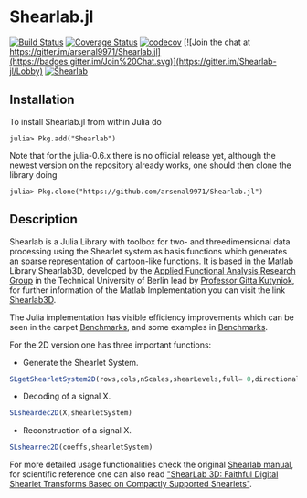 # Shearlab.jl #

[![Build Status](https://travis-ci.org/arsenal9971/Shearlab.jl.svg?branch=master)](https://travis-ci.org/arsenal9971/Shearlab.jl)
[![Coverage Status](https://coveralls.io/repos/arsenal9971/Shearlab.jl/badge.svg?branch=master&service=github)](https://travis-ci.org/arsenal9971/Shearlab.jl?branch=master)
[![codecov](https://codecov.io/gh/arsenal9971/Shearlab.jl/branch/master/graph/badge.svg)](https://travis-ci.org/arsenal9971/Shearlab.j)
[![Join the chat at https://gitter.im/arsenal9971/Shearlab.jl](https://badges.gitter.im/Join%20Chat.svg)](https://gitter.im/Shearlab-jl/Lobby)
[![Shearlab](http://pkg.julialang.org/badges/Shearlab_0.6.svg)](http://pkg.julialang.org/?pkg=Shearlab&ver=0.6)

## Installation
To install Shearlab.jl from within Julia do 

    julia> Pkg.add("Shearlab")

Note that for the julia-0.6.x there is no official release yet, although the newest version on the repository already works, one should then clone the library doing

    julia> Pkg.clone("https://github.com/arsenal9971/Shearlab.jl")


## Description 
Shearlab is a Julia Library with toolbox for two- and threedimensional data processing using the Shearlet system as basis functions which generates an sparse representation of cartoon-like functions. It is based in the Matlab Library Shearlab3D, developed by the [Applied Functional Analysis Research Group](http://www.math.tu-berlin.de/fachgebiete_ag_modnumdiff/angewandtefunktionalanalysis/v_menue/afg/) in the Technical University of Berlin lead by [Professor Gitta Kutyniok](http://www.tu-berlin.de/?108957), for further information of the Matlab Implementation you can visit the link [Shearlab3D](http://www3.math.tu-berlin.de/numerik/www.shearlab.org/).

The Julia implementation has visible efficiency improvements which can be seen in the carpet [Benchmarks](https://github.com/arsenal9971/Shearlab.jl/tree/master/benchmarks), and some examples in [Benchmarks](https://github.com/arsenal9971/Shearlab.jl/tree/master/benchmarks).

For the 2D version one has three important functions:

- Generate the Shearlet System.
```julia
SLgetShearletSystem2D(rows,cols,nScales,shearLevels,full= 0,directionalFilter, quadratureMirrorFilter) 
```

- Decoding of a signal X.
```julia
SLsheardec2D(X,shearletSystem) 
```

- Reconstruction of a signal X.
```julia
SLshearrec2D(coeffs,shearletSystem) 
```

For more detailed usage functionalities check the original [Shearlab manual](http://shearlab.org/files/documents/ShearLab3Dv10_Manual.pdf), for scientific reference one can also read ["ShearLab 3D: Faithful Digital Shearlet Transforms Based on Compactly Supported Shearlets"](http://www.math.tu-berlin.de/fileadmin/i26_fg-kutyniok/Kutyniok/Papers/ShearLab3D.pdf).
